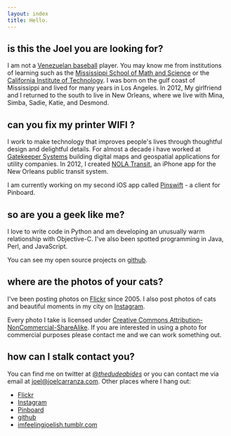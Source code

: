 ```yaml
---
layout: index
title: Hello.
---
```


## is this the Joel you are looking for?

I am not a [Venezuelan baseball][notme] player. You may know me from institutions of learning such as the [Mississippi School of Math and Science][msms] or the [California Institute of Technology][caltech]. I was born on the gulf coast of Mississippi and lived for many years in Los Angeles. In 2012, My girlfriend and I returned to the south to live in New Orleans, where we live with Mina, Simba, Sadie, Katie, and Desmond. 

[notme]:https://www.perfectgame.org/players/playerprofile.aspx?ID=16085
[msms]:http://www.themsms.org/
[caltech]:http://www.caltech.edu/

## can you fix my <span class="strike">printer</span> WIFI ?

I work to make technology that improves people's lives through thoughtful design and delightful details. For almost a decade  i have worked at [Gatekeeper Systems][gks] building digital maps and geospatial applications for utility companies. In 2012, I created [NOLA Transit][nolatransit], an iPhone app for the New Orleans public transit system. 

I am currently working on my second iOS app called [Pinswift][pinswift] - a client for Pinboard.

[nolatransit]:http://nolatransitapp.com/
[pinswift]:http://pinswiftapp.com/
[gks]:http://www.gatekeeper.com/

## so are you a geek like me?

I love to write code in Python and am developing an unusually warm relationship with Objective-C. I've also been spotted programming in Java, Perl, and JavaScript. 

You can see my open source projects on [github][github]. 

## where are the photos of your cats?

I've been posting photos on [Flickr][flickr] since 2005. I also post photos of cats and beautiful moments in my city on [Instagram][instagram].

Every photo I take is licensed under [Creative Commons Attribution-NonCommercial-ShareAlike][cc].  If you are interested in using a photo for commercial purposes please contact me and we can work something out. 

[cc]:http://creativecommons.org/licenses/by-nc-sa/2.0/

## how can I <span class="strike">stalk</span> contact you?

You can find me on twitter at [@_thedudeabides_][twitter] or you can contact me via email at joel@joelcarranza.com. Other places where I hang out:

- [Flickr][flickr]
- [Instagram][instagram]
- [Pinboard][Pinboard]
- [github][github]
- [imfeelingjoelish.tumblr.com][ifj]


[flickr]:http://www.flickr.com/photos/stillthedudeabides
[instagram]:http://instagram.com/joelcarranza/
[pinboard]:https://pinboard.in/u:joelcarranza
[github]:https://github.com/joelcarranza
[ifj]:http://imfeelingjoelish.tumblr.com/
[twitter]:https://twitter.com/_thedudeabides_/